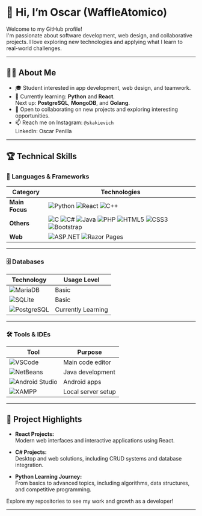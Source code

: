 # 👋 Hi, I’m Oscar (WaffleAtomico)

Welcome to my GitHub profile!  
I'm passionate about software development, web design, and collaborative projects. I love exploring new technologies and applying what I learn to real-world challenges.

---

## 🧑‍💻 About Me

- 🎓 Student interested in app development, web design, and teamwork.
- 🌱 Currently learning: **Python** and **React**.  
  Next up: **PostgreSQL**, **MongoDB**, and **Golang**.
- 🤝 Open to collaborating on new projects and exploring interesting opportunities.
- 📫 Reach me on Instagram: `@skakievich`  
  LinkedIn: Oscar Penilla

---

## 🏆 Technical Skills

### 🚀 Languages & Frameworks

| Category        | Technologies                                                                 |
|-----------------|------------------------------------------------------------------------------|
| **Main Focus**  | ![Python](https://img.shields.io/badge/-Python-3776AB?logo=python&logoColor=white) ![React](https://img.shields.io/badge/-React-61DAFB?logo=react&logoColor=black) ![C++](https://img.shields.io/badge/-C++-00599C?logo=c%2b%2b&logoColor=white) |
| **Others**      | ![C](https://img.shields.io/badge/-C-00599C?logo=c&logoColor=white) ![C#](https://img.shields.io/badge/-C%23-239120?logo=c-sharp&logoColor=white) ![Java](https://img.shields.io/badge/-Java-007396?logo=java&logoColor=white) ![PHP](https://img.shields.io/badge/-PHP-777BB4?logo=php&logoColor=white) ![HTML5](https://img.shields.io/badge/-HTML5-E34F26?logo=html5&logoColor=white) ![CSS3](https://img.shields.io/badge/-CSS3-1572B6?logo=css3&logoColor=white) ![Bootstrap](https://img.shields.io/badge/-Bootstrap-7952B3?logo=bootstrap&logoColor=white) |
| **Web**         | ![ASP.NET](https://img.shields.io/badge/-ASP.NET-512BD4?logo=dotnet&logoColor=white) ![Razor Pages](https://img.shields.io/badge/-Razor%20Pages-512BD4?logo=dotnet&logoColor=white) |

---

### 🗄️ Databases

| Technology        | Usage Level        |
|-------------------|-------------------|
| ![MariaDB](https://img.shields.io/badge/-MariaDB-003545?logo=mariadb&logoColor=white) | Basic           |
| ![SQLite](https://img.shields.io/badge/-SQLite-003B57?logo=sqlite&logoColor=white)   | Basic       |
| ![PostgreSQL](https://img.shields.io/badge/-PostgreSQL-4169E1?logo=postgresql&logoColor=white) | Currently Learning |

---

### 🛠️ Tools & IDEs

| Tool            | Purpose                  |
|-----------------|-------------------------|
| ![VSCode](https://img.shields.io/badge/-VSCode-007ACC?logo=visual-studio-code&logoColor=white) | Main code editor   |
| ![NetBeans](https://img.shields.io/badge/-NetBeans-1B6AC6?logo=apache-netbeans-ide&logoColor=white) | Java development   |
| ![Android Studio](https://img.shields.io/badge/-Android%20Studio-3DDC84?logo=android-studio&logoColor=white) | Android apps       |
| ![XAMPP](https://img.shields.io/badge/-XAMPP-FB7A24?logo=xampp&logoColor=white) | Local server setup |

---

## 📂 Project Highlights

- **React Projects:**  
  Modern web interfaces and interactive applications using React.

- **C# Projects:**  
  Desktop and web solutions, including CRUD systems and database integration.

- **Python Learning Journey:**  
  From basics to advanced topics, including algorithms, data structures, and competitive programming.

Explore my repositories to see my work and growth as a developer!

---

<!---
WaffleAtomico/WaffleAtomico is a ✨ special ✨ repository because its `README.md` (this file) appears on your GitHub profile.
You can click the Preview link to take a look at your changes.
--->
